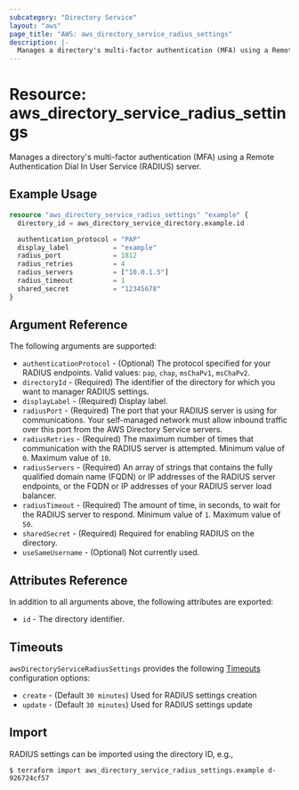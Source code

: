 ```yaml
---
subcategory: "Directory Service"
layout: "aws"
page_title: "AWS: aws_directory_service_radius_settings"
description: |-
  Manages a directory's multi-factor authentication (MFA) using a Remote Authentication Dial In User Service (RADIUS) server.
---
```


# Resource: aws_directory_service_radius_settings

Manages a directory's multi-factor authentication (MFA) using a Remote Authentication Dial In User Service (RADIUS) server.

## Example Usage

```terraform
resource "aws_directory_service_radius_settings" "example" {
  directory_id = aws_directory_service_directory.example.id

  authentication_protocol = "PAP"
  display_label           = "example"
  radius_port             = 1812
  radius_retries          = 4
  radius_servers          = ["10.0.1.5"]
  radius_timeout          = 1
  shared_secret           = "12345678"
}
```

## Argument Reference

The following arguments are supported:

* `authenticationProtocol` - (Optional) The protocol specified for your RADIUS endpoints. Valid values: `pap`, `chap`, `msChaPv1`, `msChaPv2`.
* `directoryId` - (Required) The identifier of the directory for which you want to manager RADIUS settings.
* `displayLabel` - (Required) Display label.
* `radiusPort` - (Required) The port that your RADIUS server is using for communications. Your self-managed network must allow inbound traffic over this port from the AWS Directory Service servers.
* `radiusRetries` - (Required) The maximum number of times that communication with the RADIUS server is attempted. Minimum value of `0`. Maximum value of `10`.
* `radiusServers` - (Required) An array of strings that contains the fully qualified domain name (FQDN) or IP addresses of the RADIUS server endpoints, or the FQDN or IP addresses of your RADIUS server load balancer.
* `radiusTimeout` - (Required) The amount of time, in seconds, to wait for the RADIUS server to respond. Minimum value of `1`. Maximum value of `50`.
* `sharedSecret` - (Required) Required for enabling RADIUS on the directory.
* `useSameUsername` - (Optional) Not currently used.

## Attributes Reference

In addition to all arguments above, the following attributes are exported:

* `id` - The directory identifier.

## Timeouts

`awsDirectoryServiceRadiusSettings` provides the following [Timeouts](https://developer.hashicorp.com/terraform/language/resources/syntax#operation-timeouts) configuration options:

- `create` - (Default `30 minutes`) Used for RADIUS settings creation
- `update` - (Default `30 minutes`) Used for RADIUS settings update

## Import

RADIUS settings can be imported using the directory ID, e.g.,

```
$ terraform import aws_directory_service_radius_settings.example d-926724cf57
```

<!-- cache-key: cdktf-0.17.0-pre.15 input-8835254fb93dd008f69950b11c08c3bbf604d84fc14ae5982008d7d91b681116 -->